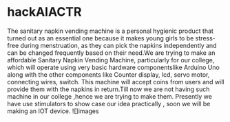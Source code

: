 # hackAIACTR
The sanitary napkin vending machine is a personal hygienic product that turned out as an essential one because it makes young girls to be
stress-free during menstruation, as they can pick the napkins independently and can be changed frequently based on their need.We are trying
to make an affordable Sanitary Napkin Vending Machine, particularly for our college, which will operate using very basic hardware 
componentslike Arduino Uno along with the other components like Counter display, lcd, servo motor, connecting wires, switch. This machine will accept coins from users and will provide them with the napkins in return.Till now we are not having such machine in our college ,hence we are trying to make them. Presently we have use stimulators to show case our idea practically , soon we will be making an IOT device.
![]images
